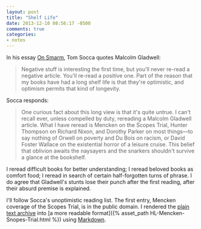 ```yaml
---
layout: post
title: "Shelf Life"
date: 2013-12-10 08:56:17 -0500
comments: true
categories:
- notes
---
```


In his essay [On Smarm](http://gawker.com/on-smarm-1476594977), Tom Socca quotes Malcolm Gladwell:

> Negative stuff is interesting the first time, but you'll never re-read a negative article. You'll re-read a positive one. Part of the reason that my books have had a long shelf life is that they're optimistic, and optimism permits that kind of longevity.

Socca responds:

> One curious fact about this long view is that it's quite untrue. I can't recall ever, unless compelled by duty, rereading a Malcolm Gladwell article. What I have reread is Mencken on the Scopes Trial, Hunter Thompson on Richard Nixon, and Dorothy Parker on most things—to say nothing of Orwell on poverty and Du Bois on racism, or David Foster Wallace on the existential horror of a leisure cruise. This belief that oblivion awaits the naysayers and the snarkers shouldn't survive a glance at the bookshelf.

I reread difficult books for better understanding; I reread beloved books as comfort food; I reread in search of certain half-forgotten turns of phrase. I do agree that Gladwell's stunts lose their punch after the first reading, after their absurd premise is explained.

I'll follow Socca's unoptimistic reading list. The first entry, Mencken coverage of the Scopes Trial, is in the public domain. I rendered the [plain text archive](https://archive.org/stream/CoverageOfTheScopesTrialByH.l.Mencken/ScopesTrialMencken.txt) into [a more readable format]({% asset_path HL-Mencken-Snopes-Trial.html %}) using [Markdown](http://daringfireball.net/projects/markdown/dingus).
